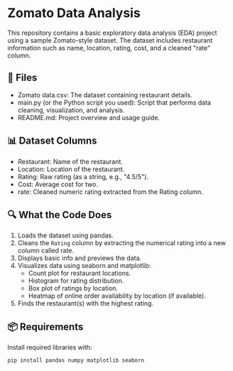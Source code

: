 # Zomato Data Analysis

This repository contains a basic exploratory data analysis (EDA) project using a sample Zomato-style dataset. The dataset includes restaurant information such as name, location, rating, cost, and a cleaned "rate" column.

## 📁 Files

- Zomato data.csv: The dataset containing restaurant details.
- main.py (or the Python script you used): Script that performs data cleaning, visualization, and analysis.
- README.md: Project overview and usage guide.

## 📊 Dataset Columns

- Restaurant: Name of the restaurant.
- Location: Location of the restaurant.
- Rating: Raw rating (as a string, e.g., "4.5/5").
- Cost: Average cost for two.
- rate: Cleaned numeric rating extracted from the Rating column.

## 🔍 What the Code Does

1. Loads the dataset using pandas.
2. Cleans the `Rating` column by extracting the numerical rating into a new column called rate.
3. Displays basic info and previews the data.
4. Visualizes data using seaborn and matplotlib:
   - Count plot for restaurant locations.
   - Histogram for rating distribution.
   - Box plot of ratings by location.
   - Heatmap of online order availability by location (if available).
5. Finds the restaurant(s) with the highest rating.

## 📦 Requirements

Install required libraries with:

```bash
pip install pandas numpy matplotlib seaborn

